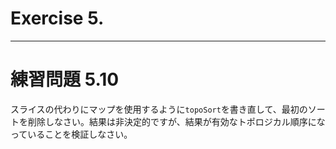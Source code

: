 # Exercise 5.

---
# 練習問題 5.10
スライスの代わりにマップを使用するように`topoSort`を書き直して、最初のソートを削除しなさい。結果は非決定的ですが、結果が有効なトポロジカル順序になっていることを検証しなさい。
